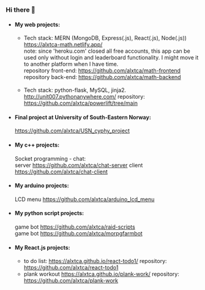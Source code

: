 ### Hi there 👋

- #### My web projects: <br>
  - Tech stack: MERN (MongoDB, Express(.js), React(.js), Node(.js)) <br>
  https://alxtca-math.netlify.app/  <br>
  note: since 'heroku.com' closed all free accounts, this app can be used only without login and leaderboard functionality. I might move it to another platform when I have time. <br>
  repository front-end: https://github.com/alxtca/math-frontend <br>
  repository back-end: https://github.com/alxtca/math-backend <br> <br>
  - Tech stack: python-flask, MySQL, jinja2. <br>
  http://unit007.pythonanywhere.com/  repository: https://github.com/alxtca/powerlift/tree/main <br>

- #### Final project at University of South-Eastern Norway: <br>
  https://github.com/alxtca/USN_cyphy_project
  
- #### My c++ projects: <br>
  Socket programming - chat: <br>
  server https://github.com/alxtca/chat-server
  client https://github.com/alxtca/chat-client <br>
 
 - #### My arduino projects: <br>
   LCD menu https://github.com/alxtca/arduino_lcd_menu

- #### My python script projects: <br>
  game bot https://github.com/alxtca/raid-scripts <br>
  game bot https://github.com/alxtca/morpgfarmbot

- #### My React.js projects: <br>
  - to do list: https://alxtca.github.io/react-todo1/  repository: https://github.com/alxtca/react-todo1 <br>
  - plank workout https://alxtca.github.io/plank-work/ repository: https://github.com/alxtca/plank-work <br>

<!--
**alxtca/alxtca** is a ✨ _special_ ✨ repository because its `README.md` (this file) appears on your GitHub profile.

Here are some ideas to get you started:

- 🔭 I’m currently working on ...
- 🌱 I’m currently learning ...
- 👯 I’m looking to collaborate on ...
- 🤔 I’m looking for help with ...
- 💬 Ask me about ...
- 📫 How to reach me: ...
- 😄 Pronouns: ...
- ⚡ Fun fact: ...
-->
